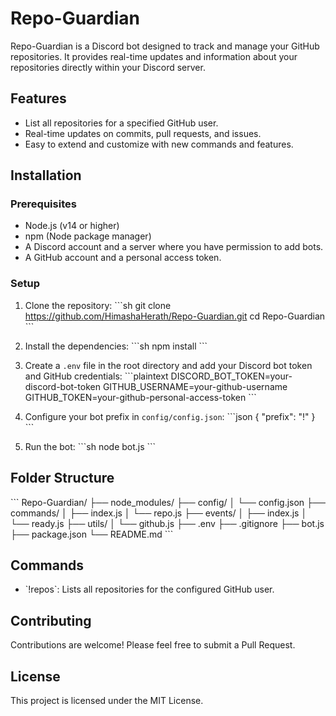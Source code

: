 
# Repo-Guardian

Repo-Guardian is a Discord bot designed to track and manage your GitHub repositories. It provides real-time updates and information about your repositories directly within your Discord server.

## Features
- List all repositories for a specified GitHub user.
- Real-time updates on commits, pull requests, and issues.
- Easy to extend and customize with new commands and features.

## Installation

### Prerequisites
- Node.js (v14 or higher)
- npm (Node package manager)
- A Discord account and a server where you have permission to add bots.
- A GitHub account and a personal access token.

### Setup
1. Clone the repository:
   \`\`\`sh
   git clone https://github.com/HimashaHerath/Repo-Guardian.git
   cd Repo-Guardian
   \`\`\`

2. Install the dependencies:
   \`\`\`sh
   npm install
   \`\`\`

3. Create a `.env` file in the root directory and add your Discord bot token and GitHub credentials:
   \`\`\`plaintext
   DISCORD_BOT_TOKEN=your-discord-bot-token
   GITHUB_USERNAME=your-github-username
   GITHUB_TOKEN=your-github-personal-access-token
   \`\`\`

4. Configure your bot prefix in `config/config.json`:
   \`\`\`json
   {
     "prefix": "!"
   }
   \`\`\`

5. Run the bot:
   \`\`\`sh
   node bot.js
   \`\`\`

## Folder Structure
\`\`\`
Repo-Guardian/
├── node_modules/
├── config/
│   └── config.json
├── commands/
│   ├── index.js
│   └── repo.js
├── events/
│   ├── index.js
│   └── ready.js
├── utils/
│   └── github.js
├── .env
├── .gitignore
├── bot.js
├── package.json
└── README.md
\`\`\`

## Commands
- \`!repos\`: Lists all repositories for the configured GitHub user.

## Contributing
Contributions are welcome! Please feel free to submit a Pull Request.

## License
This project is licensed under the MIT License.
